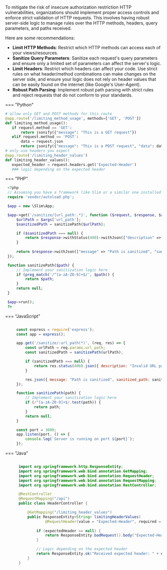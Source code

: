 To mitigate the risk of insecure authorization restriction HTTP vulnerabilities, organizations should implement proper access controls and enforce strict validation of HTTP requests. This involves having robust server-side logic to manage rules over the HTTP methods, headers, query parameters, and paths received.

Here are some recommendations:

  * **Limit HTTP Methods**: Restrict which HTTP methods can access each of your views/resources.
  * **Sanitize Query Parameters**: Sanitize each request's query parameters and ensure only a limited set of parameters can affect the server's logic.
  * **Limit Headers**: Restrict which headers can affect your code. Use strict rules on what header/method combinations can make changes on the server side, and ensure your logic does not rely on header values that can be easily found on the internet (like Google's User-Agent).
  * **Robust Path Parsing**: Implement robust path parsing with strict rules and reject requests that do not conform to your standards.

=== "Python"
   ```python
   # allow only GET and POST methods for this route
  @app.route('/limiting_method_usage', methods=['GET', 'POST'])
  def limiting_method_usage():
      if request.method == 'GET':
          return jsonify({"message": "This is a GET request"})
      elif request.method == 'POST':
          data = request.json
          return jsonify({"message": "This is a POST request", "data": data})
   # only use headers you expect
   @app.route('/limiting_header_values')
  def limiting_header_values():
      expected_header = request.headers.get('Expected-Header')
      ### logic depending on the expected header
   ```


=== "PHP"
   ```php
    <?php
    // Assuming you have a framework like Slim or a similar one installed
    require 'vendor/autoload.php';

    $app = new \Slim\App;

    $app->get('/sanitize/{url_path:.*}', function ($request, $response, $args) {
        $urlPath = $args['url_path'];
        $sanitizedPath = sanitizePath($urlPath);

        if ($sanitizedPath === null) {
            return $response->withStatus(400)->withJson(["description" => "Invalid URL path"]);
        }
    
        return $response->withJson(["message" => "Path is sanitized", "sanitized_path" => $sanitizedPath]);
    });

    function sanitizePath($path) {
        // Implement your sanitization logic here
        if (preg_match('/^[a-zA-Z0-9]+$/', $path)) {
            return $path;
        }
        return null;
    }

    $app->run();
    ?>
   ```


=== "JavaScript"
   ```javascript

        const express = require('express');
        const app = express();

        app.get('/sanitize/:url_path(*)', (req, res) => {
            const urlPath = req.params.url_path;
            const sanitizedPath = sanitizePath(urlPath);

            if (sanitizedPath === null) {
                return res.status(400).json({ description: "Invalid URL path" });
            }

            res.json({ message: "Path is sanitized", sanitized_path: sanitizedPath });
        });

        function sanitizePath(path) {
            // Implement your sanitization logic here
            if (/^[a-zA-Z0-9]+$/.test(path)) {
                return path;
            }
            return null;
        }

        const port = 3000;
        app.listen(port, () => {
            console.log(`Server is running on port ${port}`);
        });
   ```

=== "Java"
   ```java

         import org.springframework.http.ResponseEntity;
         import org.springframework.web.bind.annotation.GetMapping;
         import org.springframework.web.bind.annotation.RequestHeader;
         import org.springframework.web.bind.annotation.RequestMapping;
         import org.springframework.web.bind.annotation.RestController;

         @RestController
         @RequestMapping("/api")
         public class HeaderController {

             @GetMapping("/limiting_header_values")
             public ResponseEntity<String> limitingHeaderValues(
                     @RequestHeader(value = "Expected-Header", required = false) String expectedHeader) {
                    
                 if (expectedHeader == null) {
                     return ResponseEntity.badRequest().body("Expected-Header is missing");
                 }

                 // Logic depending on the expected header
                 return ResponseEntity.ok("Received expected header: " + expectedHeader);
             }
         }
   ```